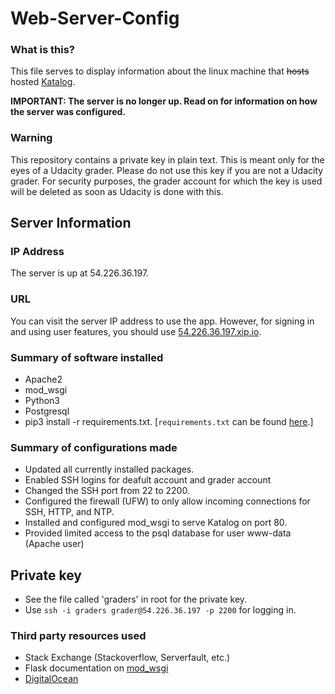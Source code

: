 # Web-Server-Config
### What is this?
This file serves to display information about the linux machine that ~~hosts~~ hosted [Katalog](https://github.com/a3y3/Katalog).

<b>IMPORTANT: The server is no longer up. Read on for information on how the server was configured.</b>

### Warning
This repository contains a private key in plain text. This is meant only for the eyes of a Udacity grader. Please do not use this key if you are not a Udacity grader. For security purposes, the grader account for which the key is used will be deleted as soon as Udacity is done with this. 


## Server Information
### IP Address
The server is up at 54.226.36.197. 
### URL 
You can visit the server IP address to use the app. However, for signing in and using user features, you should use [54.226.36.197.xip.io](http://54.226.36.197.xip.io/). 
### Summary of software installed
- Apache2
- mod_wsgi
- Python3
- Postgresql
- pip3 install -r requirements.txt. [`requirements.txt` can be found [here](https://github.com/a3y3/Katalog).]
### Summary of configurations made
- Updated all currently installed packages.
- Enabled SSH logins for deafult account and grader account
- Changed the SSH port from 22 to 2200.
- Configured the firewall (UFW) to only allow incoming connections for SSH, HTTP, and NTP.
- Installed and configured mod_wsgi to serve Katalog on port 80.
- Provided limited access to the psql database for user www-data (Apache user)

## Private key
- See the file called 'graders' in root for the private key. 
- Use `ssh -i graders grader@54.226.36.197 -p 2200` for logging in.

### Third party resources used
- Stack Exchange (Stackoverflow, Serverfault, etc.)
- Flask documentation on [mod_wsgi](http://flask.pocoo.org/docs/1.0/deploying/mod_wsgi/)
- [DigitalOcean](https://www.digitalocean.com/community/tutorials/how-to-tune-your-ssh-daemon-configuration-on-a-linux-vps)

